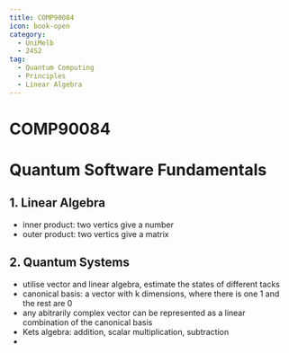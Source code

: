 ```yaml
---
title: COMP90084
icon: book-open
category:
  - UniMelb
  - 24S2
tag:
  - Quantum Computing
  - Principles
  - Linear Algebra
---
```


# COMP90084 

# Quantum Software Fundamentals

## 1. Linear Algebra

- inner product: two vertics give a number
- outer product: two vertics give a matrix

## 2. Quantum Systems

- utilise vector and linear algebra, estimate the states of different tacks
- canonical basis: a vector with k dimensions, where there is one 1 and the rest are 0
- any abitrarily complex vector can be represented as a linear combination of the canonical basis
- Kets algebra: addition, scalar multiplication, subtraction
- 